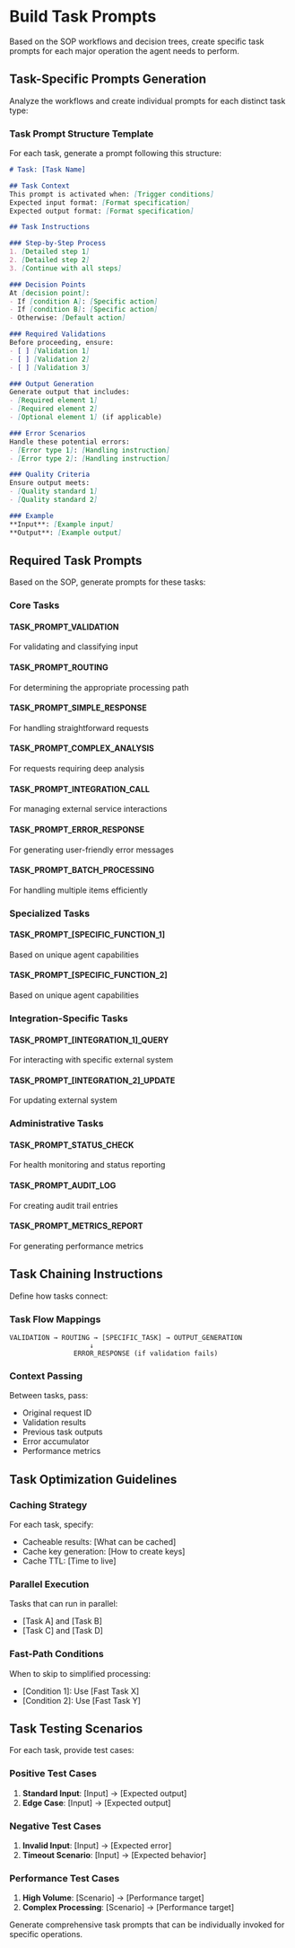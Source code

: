 # Build Task Prompts

Based on the SOP workflows and decision trees, create specific task prompts for each major operation the agent needs to perform.

## Task-Specific Prompts Generation

Analyze the workflows and create individual prompts for each distinct task type:

### Task Prompt Structure Template

For each task, generate a prompt following this structure:

```markdown
# Task: [Task Name]

## Task Context
This prompt is activated when: [Trigger conditions]
Expected input format: [Format specification]
Expected output format: [Format specification]

## Task Instructions

### Step-by-Step Process
1. [Detailed step 1]
2. [Detailed step 2]
3. [Continue with all steps]

### Decision Points
At [decision point]:
- If [condition A]: [Specific action]
- If [condition B]: [Specific action]
- Otherwise: [Default action]

### Required Validations
Before proceeding, ensure:
- [ ] [Validation 1]
- [ ] [Validation 2]
- [ ] [Validation 3]

### Output Generation
Generate output that includes:
- [Required element 1]
- [Required element 2]
- [Optional element 1] (if applicable)

### Error Scenarios
Handle these potential errors:
- [Error type 1]: [Handling instruction]
- [Error type 2]: [Handling instruction]

### Quality Criteria
Ensure output meets:
- [Quality standard 1]
- [Quality standard 2]

### Example
**Input**: [Example input]
**Output**: [Example output]
```

## Required Task Prompts

Based on the SOP, generate prompts for these tasks:

### Core Tasks

#### TASK_PROMPT_VALIDATION
For validating and classifying input

#### TASK_PROMPT_ROUTING
For determining the appropriate processing path

#### TASK_PROMPT_SIMPLE_RESPONSE
For handling straightforward requests

#### TASK_PROMPT_COMPLEX_ANALYSIS
For requests requiring deep analysis

#### TASK_PROMPT_INTEGRATION_CALL
For managing external service interactions

#### TASK_PROMPT_ERROR_RESPONSE
For generating user-friendly error messages

#### TASK_PROMPT_BATCH_PROCESSING
For handling multiple items efficiently

### Specialized Tasks

#### TASK_PROMPT_[SPECIFIC_FUNCTION_1]
Based on unique agent capabilities

#### TASK_PROMPT_[SPECIFIC_FUNCTION_2]
Based on unique agent capabilities

### Integration-Specific Tasks

#### TASK_PROMPT_[INTEGRATION_1]_QUERY
For interacting with specific external system

#### TASK_PROMPT_[INTEGRATION_2]_UPDATE
For updating external system

### Administrative Tasks

#### TASK_PROMPT_STATUS_CHECK
For health monitoring and status reporting

#### TASK_PROMPT_AUDIT_LOG
For creating audit trail entries

#### TASK_PROMPT_METRICS_REPORT
For generating performance metrics

## Task Chaining Instructions

Define how tasks connect:

### Task Flow Mappings
```
VALIDATION → ROUTING → [SPECIFIC_TASK] → OUTPUT_GENERATION
                    ↓
                ERROR_RESPONSE (if validation fails)
```

### Context Passing
Between tasks, pass:
- Original request ID
- Validation results
- Previous task outputs
- Error accumulator
- Performance metrics

## Task Optimization Guidelines

### Caching Strategy
For each task, specify:
- Cacheable results: [What can be cached]
- Cache key generation: [How to create keys]
- Cache TTL: [Time to live]

### Parallel Execution
Tasks that can run in parallel:
- [Task A] and [Task B]
- [Task C] and [Task D]

### Fast-Path Conditions
When to skip to simplified processing:
- [Condition 1]: Use [Fast Task X]
- [Condition 2]: Use [Fast Task Y]

## Task Testing Scenarios

For each task, provide test cases:

### Positive Test Cases
1. **Standard Input**: [Input] → [Expected output]
2. **Edge Case**: [Input] → [Expected output]

### Negative Test Cases
1. **Invalid Input**: [Input] → [Expected error]
2. **Timeout Scenario**: [Input] → [Expected behavior]

### Performance Test Cases
1. **High Volume**: [Scenario] → [Performance target]
2. **Complex Processing**: [Scenario] → [Performance target]

Generate comprehensive task prompts that can be individually invoked for specific operations.